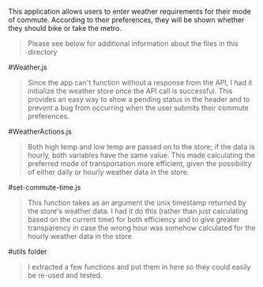 This application allows users to enter weather requirements for their mode of commute. According to their preferences, they will be shown whether they should bike or take the metro.


>Please see below for additional information about the files in this directory

#Weather.js
>Since the app can't function without a response from the API, I had it initialize
the weather store once the API call is successful. This provides an easy way to show
a pending status in the header and to prevent a bug from occurring when the user submits
their commute preferences.

#WeatherActions.js
>Both high temp and low temp are passed on to the store; if the data is hourly,
both variables have the same value. This made calculating the preferred mode of
transportation more efficient, given the possibility of either daily
or hourly weather data in the store.

#set-commute-time.js
>This function takes as an argument the unix timestamp returned by the store's
weather data. I had it do this (rather than just calculating based
on the current time) for both efficiency and to give greater transparency
in case the wrong hour was somehow calculated for the hourly weather data in
the store.

#utils folder
>I extracted a few functions and put them in here so they could easily be re-used
and tested.
